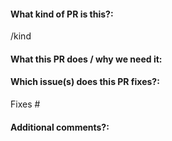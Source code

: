 <!--  Thanks for sending a pull request! -->

#### What kind of PR is this?:
<!--
Use one of the following kinds:
/kind feature
/kind fix
/kind chore
/kind docs
/kind refactor
-->

/kind 

#### What this PR does / why we need it:

#### Which issue(s) does this PR fixes?:
<!--
(Optional) Automatically closes linked issue when PR is merged.
Usage: `Fixes #<issue number>`, or `Fixes (paste link of issue)`.
-->
Fixes #

#### Additional comments?:
